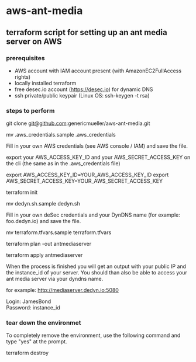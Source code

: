 # aws-ant-media

## terraform script for setting up an ant media server on AWS

### prerequisites ###

- AWS account with IAM account present (with AmazonEC2FullAccess rights)
- locally installed terraform
- free desec.io account (https://desec.io) for dynamic DNS
- ssh private/public keypair (Linux OS: ssh-keygen -t rsa)

### steps to perform

git clone git@github.com:genericmueller/aws-ant-media.git

mv .aws_credentials.sample .aws_credentials

Fill in your own AWS credentials (see AWS console / IAM) and save the file.

export your AWS_ACCESS_KEY_ID and your AWS_SECRET_ACCESS_KEY on the cli (the same as in the .aws_credentials file)

export AWS_ACCESS_KEY_ID=YOUR_AWS_ACCESS_KEY_ID
export AWS_SECRET_ACCESS_KEY=YOUR_AWS_SECRET_ACCESS_KEY

terraform init

mv dedyn.sh.sample dedyn.sh

Fill in your own deSec credentials and your DynDNS name (for example: foo.dedyn.io) and save the file.

mv terraform.tfvars.sample terraform.tfvars

terraform plan -out antmediaserver

terraform apply antmediaserver

When the process is finished you will get an output with your public IP and the instance_id of your server. You should than also be able to access your ant media server via your dyndns name.

for example: http://mediaserver.dedyn.io:5080

Login: JamesBond\
Password: instance_id

### tear down the environmet

To completely remove the environment, use the following command and type "yes" at the prompt.

terraform destroy